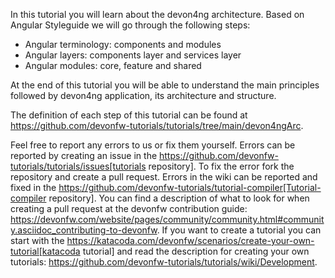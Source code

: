 In this tutorial you will learn about the devon4ng architecture.
Based on Angular Styleguide we will go through the following steps:

 - Angular terminology: components and modules
 - Angular layers: components layer and services layer
 - Angular modules: core, feature and shared

At the end of this tutorial you will be able to understand the main principles followed by devon4ng
application, its architecture and structure.



The definition of each step of this tutorial can be found at https://github.com/devonfw-tutorials/tutorials/tree/main/devon4ngArc. 

Feel free to report any errors to us or fix them yourself. Errors can be reported by creating an issue in the https://github.com/devonfw-tutorials/tutorials/issues[tutorials repository]. To fix the error fork the repository and create a pull request. Errors in the wiki can be reported and fixed in the https://github.com/devonfw-tutorials/tutorial-compiler[Tutorial-compiler repository].
You can find a description of what to look for when creating a pull request at the devonfw contribution guide: https://devonfw.com/website/pages/community/community.html#community.asciidoc_contributing-to-devonfw. If you want to create a tutorial you can start with the https://katacoda.com/devonfw/scenarios/create-your-own-tutorial[katacoda tutorial] and read the description for creating your own tutorials: https://github.com/devonfw-tutorials/tutorials/wiki/Development.
